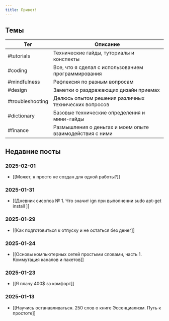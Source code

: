 ```yaml
---
title: Привет!
---
```

## Темы

| Тег              | Описание                                                 |
| ---------------- | -------------------------------------------------------- |
| #tutorials       | Технические гайды, туториалы и конспекты                 |
| #coding          | Все, что я сделал с использованием программирования      |
| #mindfulness     | Рефлексия по разным вопросам                             |
| #design          | Заметки о раздражающих дизайн приемах                    |
| #troubleshooting | Делюсь опытом решения различных технических вопросов     |
| #dictionary      | Базовые технические определения и мини-гайды             |
| #finance         | Размышления о деньгах и моем опыте взаимодействия с ними |


## Недавние посты
### 2025-02-01
- [[Может, я просто не создан для одной работы?]]
### 2025-01-31
- [[Дневник сисопса № 1. Что значит ign при выполнении sudo apt-get install <packet>]]
### 2025-01-29
- [[Как подготовиться к отпуску и не остаться без денег]]
### 2025-01-24
- [[Основы компьютерных сетей простыми словами, часть 1. Коммутация каналов и пакетов]]
### 2025-01-23
- [[Я плачу 400$ за комфорт]]
### 2025-01-13
- [[Научись останавливаться. 250 слов о книге Эссенциализм. Путь к простоте]]

